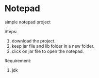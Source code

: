 # Notepad
simple notepad project

Steps: 
1. download the project.
2. keep jar file and lib folder in a new folder.
3. click on jar file to open the notepad.


Requirement:
1. jdk
